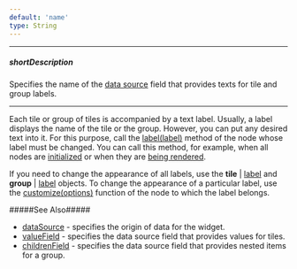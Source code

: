 ```yaml
---
default: 'name'
type: String
---
```

---
##### shortDescription
Specifies the name of the [data source](/api-reference/20%20Data%20Visualization%20Widgets/dxTreeMap/1%20Configuration/dataSource.md '/Documentation/ApiReference/Data_Visualization_Widgets/dxTreeMap/Configuration/#dataSource') field that provides texts for tile and group labels.

---
Each tile or group of tiles is accompanied by a text label. Usually, a label displays the name of the tile or the group. However, you can put any desired text into it. For this purpose, call the [label(label)](/api-reference/20%20Data%20Visualization%20Widgets/dxTreeMap/6%20Node/3%20Methods/label(label).md '/Documentation/ApiReference/Data_Visualization_Widgets/dxTreeMap/Node/Methods/#labellabel') method of the node whose label must be changed. You can call this method, for example, when all nodes are [initialized](/api-reference/20%20Data%20Visualization%20Widgets/dxTreeMap/1%20Configuration/onNodesInitialized.md '/Documentation/ApiReference/Data_Visualization_Widgets/dxTreeMap/Configuration/#onNodesInitialized') or when they are [being rendered](/api-reference/20%20Data%20Visualization%20Widgets/dxTreeMap/1%20Configuration/onNodesRendering.md '/Documentation/ApiReference/Data_Visualization_Widgets/dxTreeMap/Configuration/#onNodesRendering').

If you need to change the appearance of all labels, use the **tile** | [label](/api-reference/20%20Data%20Visualization%20Widgets/dxTreeMap/1%20Configuration/tile/label '/Documentation/ApiReference/Data_Visualization_Widgets/dxTreeMap/Configuration/tile/label/') and **group** | [label](/api-reference/20%20Data%20Visualization%20Widgets/dxTreeMap/1%20Configuration/group/label '/Documentation/ApiReference/Data_Visualization_Widgets/dxTreeMap/Configuration/group/label/') objects. To change the appearance of a particular label, use the [customize(options)](/api-reference/20%20Data%20Visualization%20Widgets/dxTreeMap/6%20Node/3%20Methods/customize(options).md '/Documentation/ApiReference/Data_Visualization_Widgets/dxTreeMap/Node/Methods/#customizeoptions') function of the node to which the label belongs.

#####See Also#####
- [dataSource](/api-reference/20%20Data%20Visualization%20Widgets/dxTreeMap/1%20Configuration/dataSource.md '/Documentation/ApiReference/Data_Visualization_Widgets/dxTreeMap/Configuration/#dataSource') - specifies the origin of data for the widget.
- [valueField](/api-reference/20%20Data%20Visualization%20Widgets/dxTreeMap/1%20Configuration/valueField.md '/Documentation/ApiReference/Data_Visualization_Widgets/dxTreeMap/Configuration/#valueField') - specifies the data source field that provides values for tiles.
- [childrenField](/api-reference/20%20Data%20Visualization%20Widgets/dxTreeMap/1%20Configuration/childrenField.md '/Documentation/ApiReference/Data_Visualization_Widgets/dxTreeMap/Configuration/#childrenField') - specifies the data source field that provides nested items for a group.